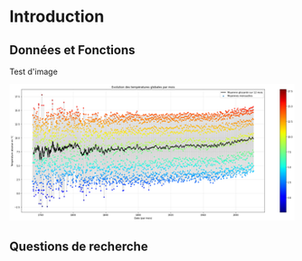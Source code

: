 


# Introduction


## Données et Fonctions

Test d'image

![Graphique](images/103_Plot_evo_temp_par_mois.png)


## Questions de recherche


